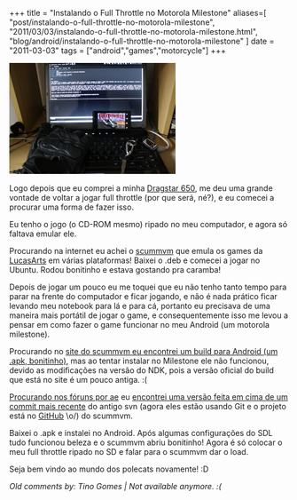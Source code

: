 +++
title = "Instalando o Full Throttle no Motorola Milestone"
aliases=[
  "post/instalando-o-full-throttle-no-motorola-milestone",
  "2011/03/03/instalando-o-full-throttle-no-motorola-milestone.html",
  "blog/android/instalando-o-full-throttle-no-motorola-milestone"
]
date = "2011-03-03"
tags = ["android","games","motorcycle"]
+++

[![Foto do full throtle rodando no meu notebook toshiba](/images/posts/full_throtle_pothix.jpg "Full throtle rodando no meu toshiba")](/images/posts/full_throtle_pothix.jpg "")

Logo depois que eu comprei a minha
[Dragstar 650](https://picasaweb.google.com/lh/photo/HIT3xHsxwbk29ZWpW4x0wA?feat=directlink),
me deu uma grande vontade de voltar a jogar full throttle (por que será, né?), e
eu comecei a procurar uma forma de fazer isso.

Eu tenho o jogo (o CD-ROM mesmo) ripado no meu computador, e agora só faltava emular ele.

Procurando na internet eu achei o [scummvm](http://www.scummvm.org/) que emula
os games da [LucasArts](http://www.lucasarts.com/) em várias plataformas! Baixei
o .deb e comecei a jogar no Ubuntu. Rodou bonitinho e estava gostando pra caramba!

Depois de jogar um pouco eu me toquei que eu não tenho tanto tempo para parar na
frente do computador e ficar jogando, e não é nada prático ficar levando meu
notebook para lá e para cá, portanto eu precisava de uma maneira mais portátil
de jogar o game, e consequentemente isso me levou a pensar em como fazer o game
funcionar no meu Android (um motorola milestone).

Procurando no [site do scummvm eu encontrei um build para Android
(um .apk, bonitinho)](http://www.scummvm.org/downloads/), mas ao tentar instalar no
Milestone ele não funcionou, devido as modificações na versão do NDK, pois a
versão oficial do build que está no site é um pouco antiga. :(

[Procurando nos fóruns por ae](http://forums.scummvm.org/viewtopic.php?t=8137&amp;postdays=0&amp;postorder=asc&amp;start=30)
eu [encontrei uma versão feita em cima de um commit mais recente](http://anddev.at.ua/load/scummvm_svn55436/1-1-0-7)
do antigo svn (agora eles estão usando Git e o projeto está no
[GitHub](http://github.com) \o/) do scummvm.

Baixei o .apk e instalei no Android. Após algumas configurações do SDL tudo
funcionou beleza e o scummvm abriu bonitinho! Agora é só colocar o meu full
throttle ripado no SD e falar para o scummvm dar o load.

Seja bem vindo ao mundo dos polecats novamente! :D



_Old comments by: Tino Gomes | Not available anymore. :(_
